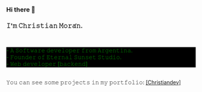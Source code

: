 ### Hi there 👋

<!--
**chrisrm86/chrisrm86** is a ✨ _special_ ✨ repository because its `README.md` (this file) appears on your GitHub profile.

Here are some ideas to get you started:

- 🔭 I’m currently working on ...
- 🌱 I’m currently learning ...
- 👯 I’m looking to collaborate on ...
- 🤔 I’m looking for help with ...
- 💬 Ask me about ...
- 📫 How to reach me: ...
- 😄 Pronouns: ...
- ⚡ Fun fact: ...
-->
<!--
𝘐'𝘮 𝘊𝘩𝘳𝘪𝘴𝘵𝘪𝘢𝘯 𝘔𝘰𝘳𝘢́𝘯.
- 𝘈 𝘚𝘰𝘧𝘵𝘸𝘢𝘳𝘦 𝘥𝘦𝘷𝘦𝘭𝘰𝘱𝘦𝘳 𝘧𝘳𝘰𝘮 𝘈𝘳𝘨𝘦𝘯𝘵𝘪𝘯𝘢.
- 𝘍𝘰𝘶𝘯𝘥𝘦𝘳 𝘰𝘧 𝘌𝘵𝘦𝘳𝘯𝘢𝘭 𝘚𝘶𝘯𝘴𝘦𝘵 𝘚𝘵𝘶𝘥𝘪𝘰.
- 𝘞𝘦𝘣 𝘥𝘦𝘷𝘦𝘭𝘰𝘱𝘦𝘳 [𝘣𝘢𝘤𝘬𝘦𝘯𝘥]
-->
<h3>𝙸'𝚖 𝙲𝚑𝚛𝚒𝚜𝚝𝚒𝚊𝚗 𝙼𝚘𝚛𝚊́𝚗.</h3><br>
<p style= background:black;color:green;>
- 𝙰 𝚂𝚘𝚏𝚝𝚠𝚊𝚛𝚎 𝚍𝚎𝚟𝚎𝚕𝚘𝚙𝚎𝚛 𝚏𝚛𝚘𝚖 𝙰𝚛𝚐𝚎𝚗𝚝𝚒𝚗𝚊.<br>
- 𝙵𝚘𝚞𝚗𝚍𝚎𝚛 𝚘𝚏 𝙴𝚝𝚎𝚛𝚗𝚊𝚕 𝚂𝚞𝚗𝚜𝚎𝚝 𝚂𝚝𝚞𝚍𝚒𝚘.<br>
- 𝚆𝚎𝚋 𝚍𝚎𝚟𝚎𝚕𝚘𝚙𝚎𝚛 [𝚋𝚊𝚌𝚔𝚎𝚗𝚍]<br>
</p>  
<br>
𝚈𝚘𝚞 𝚌𝚊𝚗 𝚜𝚎𝚎 𝚜𝚘𝚖𝚎 𝚙𝚛𝚘𝚓𝚎𝚌𝚝𝚜 𝚒𝚗 𝚖𝚢 𝚙𝚘𝚛𝚝𝚏𝚘𝚕𝚒𝚘: <a href="http://christiandev.herokuapp.com" target="_blank">[Christiandev]</a>
